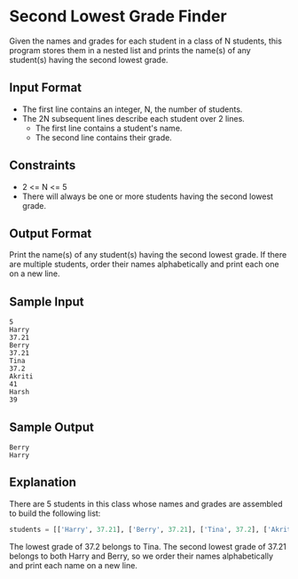 # Second Lowest Grade Finder

Given the names and grades for each student in a class of N students, this program stores them in a nested list and prints the name(s) of any student(s) having the second lowest grade.

## Input Format

- The first line contains an integer, N, the number of students.
- The 2N subsequent lines describe each student over 2 lines.
  - The first line contains a student's name.
  - The second line contains their grade.

## Constraints

- 2 <= N <= 5
- There will always be one or more students having the second lowest grade.

## Output Format

Print the name(s) of any student(s) having the second lowest grade. If there are multiple students, order their names alphabetically and print each one on a new line.

## Sample Input

```
5
Harry
37.21
Berry
37.21
Tina
37.2
Akriti
41
Harsh
39
```

## Sample Output

```
Berry
Harry
```

## Explanation

There are 5 students in this class whose names and grades are assembled to build the following list:

```python
students = [['Harry', 37.21], ['Berry', 37.21], ['Tina', 37.2], ['Akriti', 41], ['Harsh', 39]]
```

The lowest grade of 37.2 belongs to Tina. The second lowest grade of 37.21 belongs to both Harry and Berry, so we order their names alphabetically and print each name on a new line.